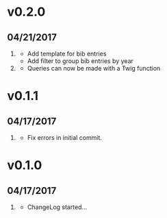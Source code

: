 # v0.2.0
## 04/21/2017

1. [](#new)
	* Add template for bib entries
	* Add filter to group bib entries by year
2. [](#improved)
	* Queries can now be made with a Twig function

# v0.1.1
## 04/17/2017

1. [](#bugfix)
	* Fix errors in initial commit.

# v0.1.0
##  04/17/2017

1. [](#new)
    * ChangeLog started...
